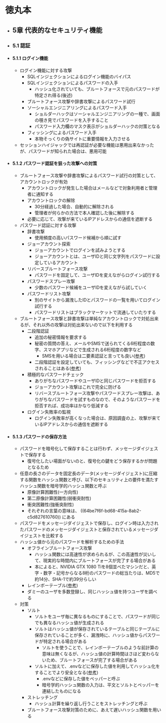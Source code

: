 # 徳丸本
- ## 5章 代表的なセキュリティ機能
- ### 5.1 認証
- #### 5.1.1 ログイン機能
	- ログイン機能に対する攻撃
		- SQLインジェクションによるログイン機能のバイパス
		- SQLインジェクションによるパスワードの入手
			- ハッシュ化されていても、ブルートフォースで元のパスワードが特定され得る(後述)
		- ブルートフォース攻撃や辞書攻撃によるパスワード試行
		- ソーシャルエンジニアリングによるパスワード入手
			- ショルダーハックはソーシャルエンジニアリングの一種で、画面の覗き見でパスワードを入手すること
			- パスワード入力欄のマスク表示がショルダーハックの対策となる
		- フィッシングによるパスワード入手
			- 本物そっくりの偽サイトに重要情報を入力させる
	- セッションハイジャックでは再認証が必要な機能は悪用出来なかったが、パスワードが知られた場合は、悪用可能
- #### 5.1.2 パスワード認証を狙った攻撃への対策
	- ブルートフォース攻撃や辞書攻撃によるパスワード試行の対策として、アカウントロックが有効
		- アカウントロックが発生した場合はメールなどで対象利用者と管理者に通知する
		- アカウントロックの解除
			- 30分経過した場合、自動的に解除される
			- 管理者が何らかの方法で本人確認した後に解除する
		- 必要に応じて、攻撃が来ているIPアドレスからの通信を遮断する
	- パスワード認証に対する攻撃
		- 辞書攻撃
			- 使用頻度の高いパスワード候補から順に試す
		- ジョーアカウント探索
			- ジョーアカウントでログインを試みようとする
			- ジョーアカウントとは、ユーザIDと同じ文字列をパスワードに設定しているアカウント
		- リバースブルートフォース攻撃
			- パスワードを固定して、ユーザIDを変えながらログイン試行する
		- パスワードスプレー攻撃
			- 少数のパスワード候補をユーザIDを変えながら試していく
		- パスワードリスト攻撃
			- 別のサイトから漏洩したIDとパスワードの一覧を用いてログイン試行する
			- パスワードリストはブラックマーケットで流通していたりする
	- ブルートフォース攻撃と辞書攻撃は単純なアカウントロックで対処出来るが、それ以外の攻撃は対処出来ないので以下を利用する
		- 二段階認証
			- 追加の秘密情報を要求する
			- 秘密の質問の答え、メールやSMSで送られてくる6桁程度の数字、スマホアプリなどで生成される6桁程度の数字など
				- SMSを用いる場合は二要素認証と言っても良い([参考](https://www.ryobi.co.jp/security/feature/20200930-6))
			- 二段階認証を設定していても、フィッシングなどで不正アクセスされることはある([参考](https://sbapp.net/appnews/an/2dannkaininnsyoutoppa-148074))
		- 積極的なパスワードチェック
			- ありがちなパスワードやユーザIDと同じパスワードを拒否する
			- ジョーアカウント攻撃はこれで完全に防げる
			- リバースブルートフォース攻撃やパスワードスプレー攻撃は、ありがちなパスワードを試すものなので、そのようなパスワードを拒否すれば、成功率はかなり低減する
		- ログイン失敗率の監視
			- ログイン失敗率が高くなった場合は、原因調査の上、攻撃が来ているIPアドレスからの通信を遮断する
- #### 5.1.3 パスワードの保存方法
	- パスワードを暗号化して保存することは行わず、メッセージダイジェストで保存する
		- 復号化したい場面がないのと、復号化の鍵をどう保存するかが問題となるため
	- 任意の長さのデータを固定長のデータ(メッセージダイジェスト)に圧縮する関数をハッシュ関数と呼び、以下のセキュリティ上の要件を満たすハッシュ関数を暗号学的ハッシュ関数と呼ぶ
		- 原像計算困難性(一方向性)
		- 第二原像計算困難性(弱衝突耐性)
		- 衝突困難性(強衝突耐性)
		- それぞれの言葉の意味は、 ((64be7f6f-bd68-415a-8ab2-c5d827610760)) にある
	- パスワードをメッセージダイジェストで保存し、ログイン時は入力されたパスワードのメッセージダイジェストと保存されているメッセージダイジェストを比較する
	- ハッシュ値から元のパスワードを解析するための手法
		- オフラインブルートフォース攻撃
			- ハッシュ関数には高速性が求められるが、この高速性が災いして、現実的な時間内にブルートフォースが完了する場合がある
			- 本によると、NVIDIA GTX 1080 Tiを8個並べたマシンだと、英字・数字・記号からなる8桁のパスワードの総当たりは、MD5で約14分、SHA-1で約39分らしい
		- レインボーテーブル([参考](https://ja.wikipedia.org/wiki/%E3%83%AC%E3%82%A4%E3%83%B3%E3%83%9C%E3%83%BC%E3%83%86%E3%83%BC%E3%83%96%E3%83%AB))
		- ダミーのユーザを多数登録し、同じハッシュ値を持つユーザを調べる
	- 対策
		- ソルト
			- ソルトをユーザ毎に異なるものにすることで、パスワードが同じでも異なるハッシュ値が生成される
			- ソルトはハッシュ値が保存されているテーブルと同じテーブルに保存されていることが多く、漏洩時に、ハッシュ値からパスワードが特定される場合がある
				- ソルトを使うことで、レインボーテーブルのような前計算の意味は無くなるが、ハッシュ値の計算時間はさほど変わらないため、ブルートフォースが完了する場合がある
			- ソルトに加えて、.envなどに保存した値を利用してハッシュ化をすることでより安全となる([参考](https://qiita.com/YutaManaka/items/93444c803cf3087af2b5))
				- .envなどに保存した値をペッパーと呼ぶ
				- 暗号学的ハッシュ関数の入力は、平文とソルトとペッパーを連結したものになる
		- ストレッチング
			- ハッシュ計算を繰り返し行うことをストレッチングと呼ぶ
		- ブルートフォース攻撃対策のために、あえて遅いハッシュ関数を用いる
